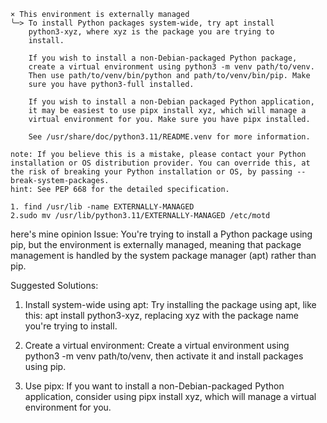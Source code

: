 
~~~~~~~~~~~~~~~~~~~~~~~~~~~~~~~~~~~~~~~~~~~~~~~~~~~~~~~~~~~~~~~~~~~
× This environment is externally managed
╰─> To install Python packages system-wide, try apt install
    python3-xyz, where xyz is the package you are trying to
    install.
    
    If you wish to install a non-Debian-packaged Python package,
    create a virtual environment using python3 -m venv path/to/venv.
    Then use path/to/venv/bin/python and path/to/venv/bin/pip. Make
    sure you have python3-full installed.
    
    If you wish to install a non-Debian packaged Python application,
    it may be easiest to use pipx install xyz, which will manage a
    virtual environment for you. Make sure you have pipx installed.
    
    See /usr/share/doc/python3.11/README.venv for more information.

note: If you believe this is a mistake, please contact your Python installation or OS distribution provider. You can override this, at the risk of breaking your Python installation or OS, by passing --break-system-packages.
hint: See PEP 668 for the detailed specification.
~~~~~~~~~~~~~~~~~~~~~~~~~~~~~~~~~~~~~~~~~~~~~~~~~~~~~~~~~~~~~~~~~~~

~~~~~~~~~~~~~~~~~~~~~~~~~~~~~~~~~~~~~~~~~~~~~~~~~~~~~~~~~~~~~~~~~~~
1. find /usr/lib -name EXTERNALLY-MANAGED
2.sudo mv /usr/lib/python3.11/EXTERNALLY-MANAGED /etc/motd
~~~~~~~~~~~~~~~~~~~~~~~~~~~~~~~~~~~~~~~~~~~~~~~~~~~~~~~~~~~~~~~~~~~



here's mine opinion
Issue: You're trying to install a Python package using pip, but the environment is externally managed, meaning that package management is handled by the system package manager (apt) rather than pip.

Suggested Solutions:
1. Install system-wide using apt: Try installing the package using apt, like this: apt install python3-xyz, replacing xyz with the package name you're trying to install.

2. Create a virtual environment: Create a virtual environment using python3 -m venv path/to/venv, then activate it and install packages using pip.

3. Use pipx: If you want to install a non-Debian-packaged Python application, consider using pipx install xyz, which will manage a virtual environment for you.
